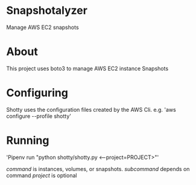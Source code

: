 # Snapshotalyzer

Manage AWS EC2 snapshots

# About

This project uses boto3 to manage AWS EC2 instance Snapshots

# Configuring

Shotty uses the configuration files created by the AWS Cli. e.g.
'aws configure --profile shotty'

# Running 

'Pipenv run "python shotty/shotty.py <command> <subcommand> <--project=PROJECT>"'

*command* is instances, volumes, or snapshots.
*subcommand* depends on command
*project* is optional
